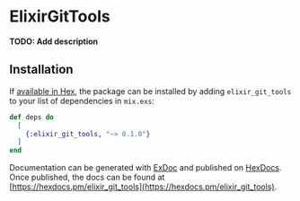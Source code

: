 # ElixirGitTools

**TODO: Add description**

## Installation

If [available in Hex](https://hex.pm/docs/publish), the package can be installed
by adding `elixir_git_tools` to your list of dependencies in `mix.exs`:

```elixir
def deps do
  [
    {:elixir_git_tools, "~> 0.1.0"}
  ]
end
```

Documentation can be generated with [ExDoc](https://github.com/elixir-lang/ex_doc)
and published on [HexDocs](https://hexdocs.pm). Once published, the docs can
be found at [https://hexdocs.pm/elixir_git_tools](https://hexdocs.pm/elixir_git_tools).

